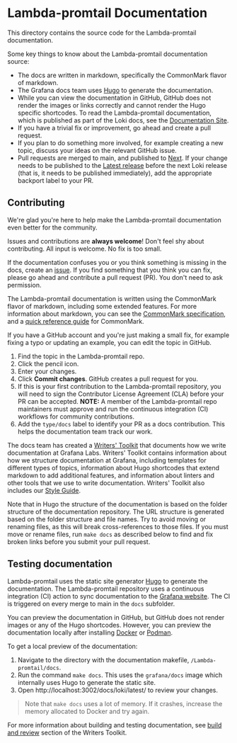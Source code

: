 # Lambda-promtail Documentation

This directory contains the source code for the Lambda-promtail documentation.

Some key things to know about the Lambda-promtail documentation source:

- The docs are written in markdown, specifically the CommonMark flavor of markdown.
- The Grafana docs team uses [Hugo](https://gohugo.io/) to generate the documentation.
- While you can view the documentation in GitHub, GitHub does not render the images or links correctly and cannot render the Hugo specific shortcodes. To read the Lambda-promtail documentation, which is published as part of the Loki docs, see the [Documentation Site](https://grafana.com/docs/loki/latest/send-data/lambda-promtail/).
- If you have a trivial fix or improvement, go ahead and create a pull request.
- If you plan to do something more involved, for example creating a new topic, discuss your ideas on the relevant GitHub issue.
- Pull requests are merged to main, and published to [Next](https://grafana.com/docs/loki/next/). If your change needs to be published to the [Latest release](https://grafana.com/docs/loki/latest/) before the next Loki release (that is, it needs to be published immediately), add the appropriate backport label to your PR.  

## Contributing

We're glad you're here to help make the Lambda-promtail documentation even better for the community.

Issues and contributions are **always welcome**! Don't feel shy about contributing. All input is welcome. No fix is too small.

If the documentation confuses you or you think something is missing in the docs, create an [issue](https://github.com/grafana/Lambda-promtail/issues).
If you find something that you think you can fix, please go ahead and contribute a pull request (PR). You don't need to ask permission.

The Lambda-promtail documentation is written using the CommonMark flavor of markdown, including some extended features. For more information about markdown, you can see the [CommonMark specification](https://spec.commonmark.org/), and a [quick reference guide](https://commonmark.org/help/) for CommonMark.

If you have a GitHub account and you're just making a small fix, for example fixing a typo or updating an example, you can edit the topic in GitHub.

1. Find the topic in the Lambda-promtail repo.
2. Click the pencil icon.
3. Enter your changes.
4. Click **Commit changes**. GitHub creates a pull request for you.
5. If this is your first contribution to the Lambda-promtail repository, you will need to sign the Contributor License Agreement (CLA) before your PR can be accepted.
**NOTE:** A member of the Lambda-promtail repo maintainers must approve and run the continuous integration (CI) workflows for community contributions.
6. Add the `type/docs` label to identify your PR as a docs contribution.  This helps the documentation team track our work.

The docs team has created a [Writers' Toolkit](https://grafana.com/docs/writers-toolkit/) that documents how we write documentation at Grafana Labs. Writers' Toolkit contains information about how we structure documentation at Grafana, including templates for different types of topics, information about Hugo shortcodes that extend markdown to add additional features, and information about linters and other tools that we use to write documentation. Writers' Toolkit also includes our [Style Guide](https://grafana.com/docs/writers-toolkit/write/style-guide/).

Note that in Hugo the structure of the documentation is based on the folder structure of the documentation repository. The URL structure is generated based on the folder structure and file names. Try to avoid moving or renaming files, as this will break cross-references to those files. If you must move or rename files, run `make docs` as described below to find and fix broken links before you submit your pull request.

## Testing documentation

Lambda-promtail uses the static site generator [Hugo](https://gohugo.io/) to generate the documentation. The Lambda-promtail repository uses a continuous integration (CI) action to sync documentation to the [Grafana website](https://grafana.com/docs/loki/latest). The CI is triggered on every merge to main in the `docs` subfolder.

You can preview the documentation in GitHub, but GitHub does not render images or any of the Hugo shortcodes. However, you can preview the documentation locally after installing [Docker](https://www.docker.com/) or [Podman](https://podman.io/).

To get a local preview of the documentation:

1. Navigate to the directory with the documentation makefile, `/Lambda-promtail/docs`.
2. Run the command `make docs`. This uses the `grafana/docs` image which internally uses Hugo to generate the static site.
3. Open http://localhost:3002/docs/loki/latest/ to review your changes.

> Note that `make docs` uses a lot of memory. If it crashes, increase the memory allocated to Docker and try again.

For more information about building and testing documentation, see [build and review](https://grafana.com/docs/writers-toolkit/review/) section of the Writers Toolkit.
